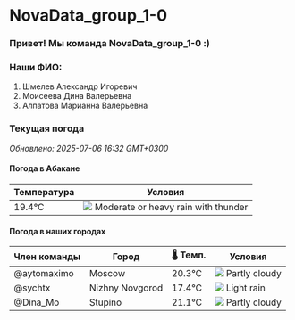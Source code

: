 # NovaData_group_1-0
### Привет! Мы команда NovaData_group_1-0 :)

### Наши ФИО:
1. Шмелев Александр Игоревич
2. Моисеева Дина Валерьевна
3. Алпатова Марианна Валерьевна

### Текущая погода
<!-- WEATHER:START -->
_Обновлено: 2025-07-06 16:32 GMT+0300_

#### Погода в Абакане

| Температура | Условия |
|-------------|----------|
| 19.4°C     | ![](https://cdn.weatherapi.com/weather/64x64/day/389.png) Moderate or heavy rain with thunder |

#### Погода в наших городах

| Член команды  | Город               | 🌡️ Темп.  | Условия          |
|---------------|---------------------|-----------|--------------------|
| @aytomaximo    | Moscow              |   20.3°C | ![](https://cdn.weatherapi.com/weather/64x64/day/116.png) Partly cloudy |
| @sychtx        | Nizhny Novgorod     |   17.4°C | ![](https://cdn.weatherapi.com/weather/64x64/day/296.png) Light rain   |
| @Dina_Mo       | Stupino             |   21.1°C | ![](https://cdn.weatherapi.com/weather/64x64/day/116.png) Partly cloudy |

<!-- WEATHER:END -->
